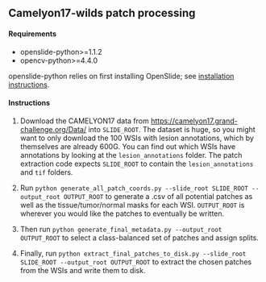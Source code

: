 ## Camelyon17-wilds patch processing

#### Requirements
- openslide-python>=1.1.2
- opencv-python>=4.4.0

openslide-python relies on first installing OpenSlide; see [installation instructions](https://github.com/openslide/openslide-python).

#### Instructions

1. Download the CAMELYON17 data from https://camelyon17.grand-challenge.org/Data/ into `SLIDE_ROOT`. The dataset is huge, so you might want to only download the 100 WSIs with lesion annotations, which by themselves are already 600G. You can find out which WSIs have annotations by looking at the `lesion_annotations` folder. The patch extraction code expects `SLIDE_ROOT` to contain the `lesion_annotations` and `tif` folders.

2. Run `python generate_all_patch_coords.py --slide_root SLIDE_ROOT --output_root OUTPUT_ROOT` to generate a .csv of all potential patches as well as the tissue/tumor/normal masks for each WSI. `OUTPUT_ROOT` is wherever you would like the patches to eventually be written.

3. Then run `python generate_final_metadata.py --output_root OUTPUT_ROOT` to select a class-balanced set of patches and assign splits.

4. Finally, run `python extract_final_patches_to_disk.py --slide_root SLIDE_ROOT --output_root OUTPUT_ROOT` to extract the chosen patches from the WSIs and write them to disk.
